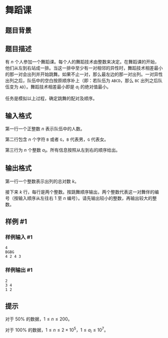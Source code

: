 # 舞蹈课

## 题目背景



## 题目描述

有 $n$ 个人参加一个舞蹈课。每个人的舞蹈技术由整数来决定。在舞蹈课的开始，他们从左到右站成一排。当这一排中至少有一对相邻的异性时，舞蹈技术相差最小的那一对会出列并开始跳舞。如果不止一对，那么最左边的那一对出列。一对异性出列之后，队伍中的空白按原顺序补上（即：若队伍为 `ABCD`，那么 `BC` 出列之后队伍变为 `AD`）。舞蹈技术相差最小即是 $a_i$ 的绝对值最小。

任务是模拟以上过程，确定跳舞的配对及顺序。


## 输入格式

第一行一个正整数 $n$ 表示队伍中的人数。

第二行包含 $n$ 个字符 `B` 或者 `G`，`B` 代表男，`G` 代表女。

第三行为 $n$ 个整数 $a_i$。所有信息按照从左到右的顺序给出。


## 输出格式

第一行一个整数表示出列的总对数 $k$。

接下来 $k$ 行，每行是两个整数。按跳舞顺序输出，两个整数代表这一对舞伴的编号（按输入顺序从左往右 $1$ 至 $n$ 编号）。请先输出较小的整数，再输出较大的整数。


## 样例 #1

### 样例输入 #1
```
4
BGBG
4 2 4 3
```

### 样例输出 #1

```
2
3 4
1 2
```

## 提示

对于 $50\%$ 的数据，$1\leq n\leq 200$。

对于 $100\%$ 的数据，$1\leq n\leq 2\times 10^5$，$1\le a_i\le 10^7$。

